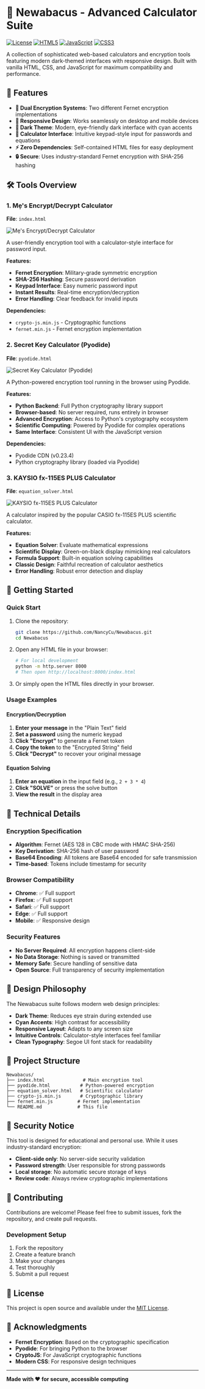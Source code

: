 # 🧮 Newabacus - Advanced Calculator Suite

[![License](https://img.shields.io/badge/License-MIT-blue.svg)](LICENSE)
[![HTML5](https://img.shields.io/badge/HTML5-E34F26?style=flat&logo=html5&logoColor=white)](https://developer.mozilla.org/en-US/docs/Web/HTML)
[![JavaScript](https://img.shields.io/badge/JavaScript-F7DF1E?style=flat&logo=javascript&logoColor=black)](https://developer.mozilla.org/en-US/docs/Web/JavaScript)
[![CSS3](https://img.shields.io/badge/CSS3-1572B6?style=flat&logo=css3&logoColor=white)](https://developer.mozilla.org/en-US/docs/Web/CSS)

A collection of sophisticated web-based calculators and encryption tools featuring modern dark-themed interfaces with responsive design. Built with vanilla HTML, CSS, and JavaScript for maximum compatibility and performance.

## 🎯 Features

- **🔐 Dual Encryption Systems**: Two different Fernet encryption implementations
- **📱 Responsive Design**: Works seamlessly on desktop and mobile devices
- **🌙 Dark Theme**: Modern, eye-friendly dark interface with cyan accents
- **🔢 Calculator Interface**: Intuitive keypad-style input for passwords and equations
- **⚡ Zero Dependencies**: Self-contained HTML files for easy deployment
- **🔒 Secure**: Uses industry-standard Fernet encryption with SHA-256 hashing

## 🛠️ Tools Overview

### 1. Mẹ's Encrypt/Decrypt Calculator
**File**: `index.html`

![Mẹ's Encrypt/Decrypt Calculator](https://github.com/user-attachments/assets/e83d0253-b595-4c71-97de-20aa9568e090)

A user-friendly encryption tool with a calculator-style interface for password input.

**Features:**
- **Fernet Encryption**: Military-grade symmetric encryption
- **SHA-256 Hashing**: Secure password derivation
- **Keypad Interface**: Easy numeric password input
- **Instant Results**: Real-time encryption/decryption
- **Error Handling**: Clear feedback for invalid inputs

**Dependencies:**
- `crypto-js.min.js` - Cryptographic functions
- `fernet.min.js` - Fernet encryption implementation

### 2. Secret Key Calculator (Pyodide)
**File**: `pyodide.html`

![Secret Key Calculator (Pyodide)](https://github.com/user-attachments/assets/6010a9b7-0ea6-48c3-8022-b7889dba95b3)

A Python-powered encryption tool running in the browser using Pyodide.

**Features:**
- **Python Backend**: Full Python cryptography library support
- **Browser-based**: No server required, runs entirely in browser
- **Advanced Encryption**: Access to Python's cryptography ecosystem
- **Scientific Computing**: Powered by Pyodide for complex operations
- **Same Interface**: Consistent UI with the JavaScript version

**Dependencies:**
- Pyodide CDN (v0.23.4)
- Python cryptography library (loaded via Pyodide)

### 3. KAYSIO fx-115ES PLUS Calculator
**File**: `equation_solver.html`

![KAYSIO fx-115ES PLUS Calculator](https://github.com/user-attachments/assets/a963e79c-0ee0-4cf8-adb9-140a1f145dfb)

A calculator inspired by the popular CASIO fx-115ES PLUS scientific calculator.

**Features:**
- **Equation Solver**: Evaluate mathematical expressions
- **Scientific Display**: Green-on-black display mimicking real calculators
- **Formula Support**: Built-in equation solving capabilities
- **Classic Design**: Faithful recreation of calculator aesthetics
- **Error Handling**: Robust error detection and display

## 🚀 Getting Started

### Quick Start
1. Clone the repository:
   ```bash
   git clone https://github.com/NancyCu/Newabacus.git
   cd Newabacus
   ```

2. Open any HTML file in your browser:
   ```bash
   # For local development
   python -m http.server 8000
   # Then open http://localhost:8000/index.html
   ```

3. Or simply open the HTML files directly in your browser.

### Usage Examples

#### Encryption/Decryption
1. **Enter your message** in the "Plain Text" field
2. **Set a password** using the numeric keypad
3. **Click "Encrypt"** to generate a Fernet token
4. **Copy the token** to the "Encrypted String" field
5. **Click "Decrypt"** to recover your original message

#### Equation Solving
1. **Enter an equation** in the input field (e.g., `2 + 3 * 4`)
2. **Click "SOLVE"** or press the solve button
3. **View the result** in the display area

## 🔧 Technical Details

### Encryption Specification
- **Algorithm**: Fernet (AES 128 in CBC mode with HMAC SHA-256)
- **Key Derivation**: SHA-256 hash of user password
- **Base64 Encoding**: All tokens are Base64 encoded for safe transmission
- **Time-based**: Tokens include timestamp for security

### Browser Compatibility
- **Chrome**: ✅ Full support
- **Firefox**: ✅ Full support
- **Safari**: ✅ Full support
- **Edge**: ✅ Full support
- **Mobile**: ✅ Responsive design

### Security Features
- **No Server Required**: All encryption happens client-side
- **No Data Storage**: Nothing is saved or transmitted
- **Memory Safe**: Secure handling of sensitive data
- **Open Source**: Full transparency of security implementation

## 🎨 Design Philosophy

The Newabacus suite follows modern web design principles:

- **Dark Theme**: Reduces eye strain during extended use
- **Cyan Accents**: High contrast for accessibility
- **Responsive Layout**: Adapts to any screen size
- **Intuitive Controls**: Calculator-style interfaces feel familiar
- **Clean Typography**: Segoe UI font stack for readability

## 📂 Project Structure

```
Newabacus/
├── index.html              # Main encryption tool
├── pyodide.html           # Python-powered encryption
├── equation_solver.html   # Scientific calculator
├── crypto-js.min.js       # Cryptographic library
├── fernet.min.js         # Fernet implementation
└── README.md             # This file
```

## 🔐 Security Notice

This tool is designed for educational and personal use. While it uses industry-standard encryption:

- **Client-side only**: No server-side security validation
- **Password strength**: User responsible for strong passwords
- **Local storage**: No automatic secure storage of keys
- **Review code**: Always review cryptographic implementations

## 🤝 Contributing

Contributions are welcome! Please feel free to submit issues, fork the repository, and create pull requests.

### Development Setup
1. Fork the repository
2. Create a feature branch
3. Make your changes
4. Test thoroughly
5. Submit a pull request

## 📜 License

This project is open source and available under the [MIT License](LICENSE).

## 🙏 Acknowledgments

- **Fernet Encryption**: Based on the cryptographic specification
- **Pyodide**: For bringing Python to the browser
- **CryptoJS**: For JavaScript cryptographic functions
- **Modern CSS**: For responsive design techniques

---

**Made with ❤️ for secure, accessible computing**